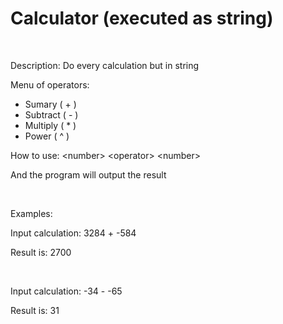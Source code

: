 <h1>Calculator (executed as string)</h1>
</br>
<p>Description: Do every calculation but in string</p>
<p>Menu of operators:</p>
<ul>
  <li>Sumary   ( + )</li>
  <li>Subtract ( - )</li>
  <li>Multiply ( * )</li>
  <li>Power    ( ^ )</li>
</ul>
<p>How to use: &ltnumber&gt &ltoperator&gt &ltnumber&gt</p>
<p>And the program will output the result</p>
</br>
<p>Examples:</p>
<p>Input calculation: 3284 + -584</p>
<p>Result is: 2700</p>
</br>
<p>Input calculation: -34 - -65</p>
<p>Result is: 31</p>
